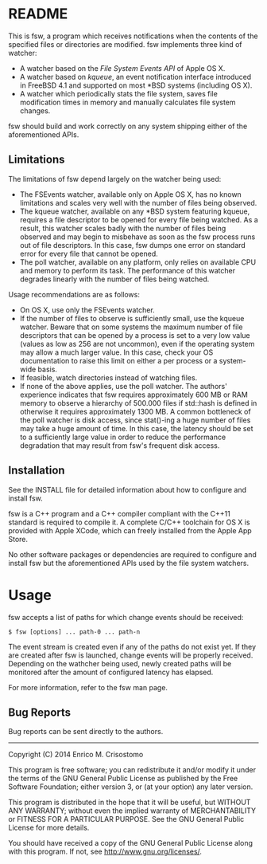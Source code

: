 README
======

This is fsw, a program which receives notifications when the contents of the
specified files or directories are modified.  fsw implements three kind of
watcher:

  * A watcher based on the _File System Events API_ of Apple OS X.
  * A watcher based on _kqueue_, an event notification interface introduced in
    FreeBSD 4.1 and supported on most *BSD systems (including OS X).
  * A watcher which periodically stats the file system, saves file modification
    times in memory and manually calculates file system changes.

fsw should build and work correctly on any system shipping either of the
aforementioned APIs.

Limitations
-----------

The limitations of fsw depend largely on the watcher being used:

  * The FSEvents watcher, available only on Apple OS X, has no known limitations
    and scales very well with the number of files being observed.
  * The kqueue watcher, available on any *BSD system featuring kqueue, requires
    a file descriptor to be opened for every file being watched.  As a result,
    this watcher scales badly with the number of files being observed and may
    begin to misbehave as soon as the fsw process runs out of file descriptors.
    In this case, fsw dumps one error on standard error for every file that
    cannot be opened.
  * The poll watcher, available on any platform, only relies on available CPU
    and memory to perform its task.  The performance of this watcher degrades
    linearly with the number of files being watched.  

Usage recommendations are as follows:

  * On OS X, use only the FSEvents watcher.
  * If the number of files to observe is sufficiently small, use the kqueue
    watcher.  Beware that on some systems the maximum number of file descriptors
    that can be opened by a process is set to a very low value (values as low
    as 256 are not uncommon), even if the operating system may allow a much
    larger value.  In this case, check your OS documentation to raise this limit
    on either a per process or a system-wide basis.
  * If feasible, watch directories instead of watching files.
  * If none of the above applies, use the poll watcher.  The authors' experience
    indicates that fsw requires approximately 600 MB or RAM memory to observe a
    hierarchy of 500.000 files if std::hash is defined in <functional> otherwise
    it requires approximately 1300 MB.  A common bottleneck of the poll watcher
    is disk access, since stat()-ing a huge number of files may take a huge
    amount of time.  In this case, the latency should be set to a sufficiently
    large value in order to reduce the performance degradation that may result
    from fsw's frequent disk access.

Installation
------------

See the INSTALL file for detailed information about how to configure and install
fsw.

  fsw is a C++ program and a C++ compiler compliant with the C++11 standard is
required to compile it.  A complete C/C++ toolchain for OS X is provided with
Apple XCode, which can freely installed from the Apple App Store.

  No other software packages or dependencies are required to configure and
install fsw but the aforementioned APIs used by the file system watchers.

Usage
=====

fsw accepts a list of paths for which change events should be received:

    $ fsw [options] ... path-0 ... path-n

The event stream is created even if any of the paths do not exist yet.  If they
are created after fsw is launched, change events will be properly received.
Depending on the wathcher being used, newly created paths will be monitored
after the amount of configured latency has elapsed.

  For more information, refer to the fsw man page.

Bug Reports
-----------

Bug reports can be sent directly to the authors.

-----

Copyright (C) 2014 Enrico M. Crisostomo

This program is free software; you can redistribute it and/or modify
it under the terms of the GNU General Public License as published by
the Free Software Foundation; either version 3, or (at your option)
any later version.

This program is distributed in the hope that it will be useful,
but WITHOUT ANY WARRANTY; without even the implied warranty of
MERCHANTABILITY or FITNESS FOR A PARTICULAR PURPOSE.  See the
GNU General Public License for more details.

You should have received a copy of the GNU General Public License
along with this program.  If not, see <http://www.gnu.org/licenses/>.
